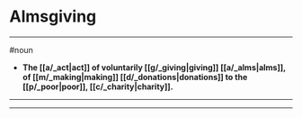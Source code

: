 # Almsgiving
---
#noun
- **The [[a/_act|act]] of voluntarily [[g/_giving|giving]] [[a/_alms|alms]], of [[m/_making|making]] [[d/_donations|donations]] to the [[p/_poor|poor]], [[c/_charity|charity]].**
---
---
